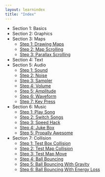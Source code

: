 ```yaml
---
layout: learnindex
title: "Index"
---
```

   * Section 1: Basics
   * Section 2: Graphics
   * Section 3: Maps
     * [Step 1: Drawing Maps](03_maps/01_DrawingMaps.spin.html)
     * [Step 2: Map Scrolling](03_maps/02_MapScrolling.spin.html)
     * [Step 3: Parallax Scrolling](03_maps/03_ParallaxScrolling.spin.html)
   * Section 4: Text
   * Section 5: Audio
     * [Step 1: Sound](05_audio/01_Sound.spin.html)
     * [Step 2: Noise](05_audio/02_Noise.spin.html)
     * [Step 3: Sampler](05_audio/03_Sampler.spin.html)
     * [Step 4: Volume](05_audio/04_Volume.spin.html)
     * [Step 5: Amplitude](05_audio/05_Amplitude.spin.html)
     * [Step 6: Waveform](05_audio/06_Waveform.spin.html)
     * [Step 7: Key Press](05_audio/07_KeyPress.spin.html)
   * Section 6: Music
     * [Step 1: Play Song](06_music/01_PlaySong.spin.html)
     * [Step 2: Switch Songs](06_music/02_SwitchSongs.spin.html)
     * [Step 3: Speed Hack](06_music/03_SpeedHack.spin.html)
     * [Step 4: Juke Box](06_music/04_JukeBox.spin.html)
     * [Step 5: Propally  Awesome](06_music/05_Propally_Awesome.spin.html)
   * Section 7: Collision
     * [Step 1: Test Box Collision](07_collision/01_TestBoxCollision.spin.html)
     * [Step 2: Test Map Collision](07_collision/02_TestMapCollision.spin.html)
     * [Step 3: Test Map Move](07_collision/03_TestMapMove.spin.html)
     * [Step 4: Ball Bouncing](07_collision/04_BallBouncing.spin.html)
     * [Step 5: Ball Bouncing With Gravity](07_collision/05_BallBouncingWithGravity.spin.html)
     * [Step 6: Ball Bouncing With Energy Loss](07_collision/06_BallBouncingWithEnergyLoss.spin.html)
